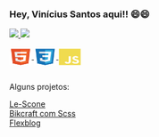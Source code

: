 ### Hey, Vinícius Santos aqui!! 😄😄

 <div>
  <a href="https://github.com/vinisantosj">
  <img height="180em" src="https://github-readme-stats.vercel.app/api?username=vinisantosj&show_icons=true&theme=dracula&include_all_commits=true&count_private=true"/>
  <img height="180em" src="https://github-readme-stats.vercel.app/api/top-langs/?username=vinisantosj&layout=compact&langs_count=7&theme=dracula"/>
</div>
<div style="display: inline_block"><br>
  <img align="center" alt="Rafa-HTML" height="30" width="40" src="https://raw.githubusercontent.com/devicons/devicon/master/icons/html5/html5-original.svg">
  <img align="center" alt="Rafa-CSS" height="30" width="40" src="https://raw.githubusercontent.com/devicons/devicon/master/icons/css3/css3-original.svg">
  <img align="center" alt="Rafa-Js" height="30" width="40" src="https://raw.githubusercontent.com/devicons/devicon/master/icons/javascript/javascript-plain.svg">
 <!-- <img align="center" alt="Rafa-React" height="30" width="40" src="https://raw.githubusercontent.com/devicons/devicon/master/icons/react/react-original.svg"> -->
 </a>
</div>

##
 
 Alguns projetos: 

 
<a href="https://vinisantosj.github.io/Le-Scone/Le%20Scone/index.html">Le-Scone</a><br>
<a href="https://vinisantosj.github.io/Bikcraft_Scss/Bikcraft%20com%20Scss/index.html">Bikcraft com Scss</a><br>
<a href="https://vinisantosj.github.io/Flexblog/Flexblog/index.html">Flexblog</a>
